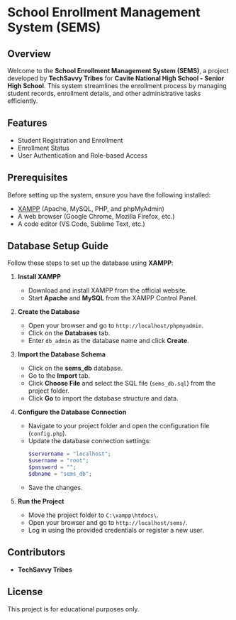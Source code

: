 # School Enrollment Management System (SEMS)

## Overview
Welcome to the **School Enrollment Management System (SEMS)**, a project developed by **TechSavvy Tribes** for **Cavite National High School - Senior High School**. This system streamlines the enrollment process by managing student records, enrollment details, and other administrative tasks efficiently.

## Features
- Student Registration and Enrollment
- Enrollment Status
- User Authentication and Role-based Access

## Prerequisites
Before setting up the system, ensure you have the following installed:
- [XAMPP](https://www.apachefriends.org/download.html) (Apache, MySQL, PHP, and phpMyAdmin)
- A web browser (Google Chrome, Mozilla Firefox, etc.)
- A code editor (VS Code, Sublime Text, etc.)

## Database Setup Guide
Follow these steps to set up the database using **XAMPP**:

1. **Install XAMPP**
   - Download and install XAMPP from the official website.
   - Start **Apache** and **MySQL** from the XAMPP Control Panel.

2. **Create the Database**
   - Open your browser and go to `http://localhost/phpmyadmin`.
   - Click on the **Databases** tab.
   - Enter `db_admin` as the database name and click **Create**.

3. **Import the Database Schema**
   - Click on the **sems_db** database.
   - Go to the **Import** tab.
   - Click **Choose File** and select the SQL file (`sems_db.sql`) from the project folder.
   - Click **Go** to import the database structure and data.

4. **Configure the Database Connection**
   - Navigate to your project folder and open the configuration file (`config.php`).
   - Update the database connection settings:
     ```php
     $servername = "localhost";
     $username = "root";
     $password = "";
     $dbname = "sems_db";
     ```
   - Save the changes.

5. **Run the Project**
   - Move the project folder to `C:\xampp\htdocs\`.
   - Open your browser and go to `http://localhost/sems/`.
   - Log in using the provided credentials or register a new user.

## Contributors
- **TechSavvy Tribes**

## License
This project is for educational purposes only.
